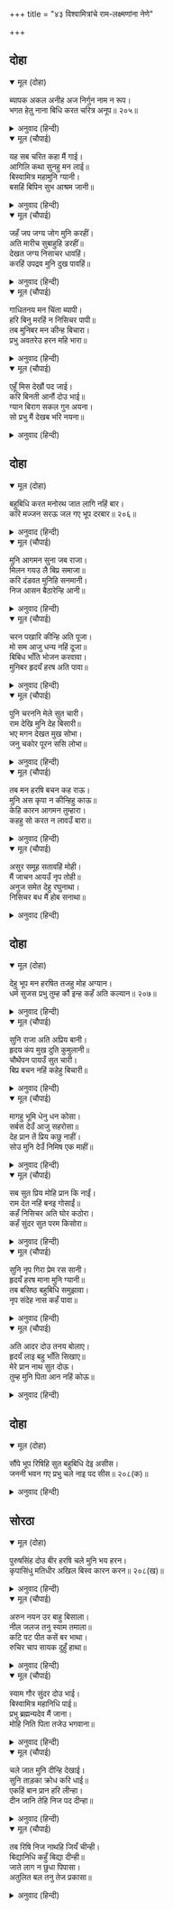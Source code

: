 +++
title = "४३ विश्वामित्रांचे राम-लक्ष्मणांना नेणे"

+++


## दोहा


<details open><summary>मूल (दोहा)</summary>

ब्यापक अकल अनीह अज निर्गुन नाम न रूप।  
भगत हेतु नाना बिधि करत चरित्र अनूप॥ २०५॥
</details>

<details><summary>अनुवाद (हिन्दी)</summary>

जे व्यापक, अखंड, इच्छारहित, अजन्मा व निर्गुण आहेत, तसेच ज्यांना नाव नाही, रूप नाही, तेच भगवान भक्तांसाठी नाना प्रकारच्या अलौकिक लीला करीत असत॥ २०५॥
</details>

<details open><summary>मूल (चौपाई)</summary>

यह सब चरित कहा मैं गाई।  
आगिलि कथा सुनहु मन लाई॥  
बिस्वामित्र महामुनि ग्यानी।  
बसहिं बिपिन सुभ आश्रम जानी॥
</details>

<details><summary>अनुवाद (हिन्दी)</summary>

हे सर्व चरित्र मी वर्णन करून सांगितले. आता पुढील कथा लक्ष देऊन ऐका. ज्ञानी महामुनी विश्वामित्र वनामध्ये पवित्र स्थानी आश्रम करून रहात होते.॥ १॥
</details>

<details open><summary>मूल (चौपाई)</summary>

जहँ जप जग्य जोग मुनि करहीं।  
अति मारीच सुबाहुहि डरहीं॥  
देखत जग्य निसाचर धावहिं।  
करहिं उपद्रव मुनि दुख पावहिं॥
</details>

<details><summary>अनुवाद (हिन्दी)</summary>

तेथे ते जप, यज्ञ आणि योगसाधना करीत असत. परंतु मारीच व सुबाहू राक्षस यांना ते फार घाबरत असत. यज्ञ पाहताच राक्षस धावून येत व उपद्रव करत असत. त्यामुळे मुनींना फार त्रास होई.॥ २॥
</details>

<details open><summary>मूल (चौपाई)</summary>

गाधितनय मन चिंता ब्यापी।  
हरि बिनु मरहिं न निसिचर पापी॥  
तब मुनिबर मन कीन्ह बिचारा।  
प्रभु अवतरेउ हरन महि भारा॥
</details>

<details><summary>अनुवाद (हिन्दी)</summary>

गाधी-पुत्र विश्वामित्रांच्या मनात काळजी वाटत होती. हे पापी राक्षस भगवंतांशिवाय कुणाकडूनही मारले जाणार नाहीत. तेव्हा श्रेष्ठ मुनींनी मनात विचार केला की, प्रभूंनी पृथ्वीचा भार हरण करण्यासाठी अवतार घेतला आहे.॥ ३॥
</details>

<details open><summary>मूल (चौपाई)</summary>

एहूँ मिस देखौं पद जाई।  
करि बिनती आनौं दोउ भाई॥  
ग्यान बिराग सकल गुन अयना।  
सो प्रभु मैं देखब भरि नयना॥
</details>

<details><summary>अनुवाद (हिन्दी)</summary>

तेव्हा या निमित्ताने जाऊन मी प्रभूंच्या चरणांचे दर्शन घेईन आणि विनंती करून दोन्ही भावांना येथे घेऊन येईन. अहाहा, जे ज्ञान, वैराग्य आणि सर्व गुणांचे धाम आहेत, त्या प्रभूंना मी डोळेभरून पाहीन.॥ ४॥
</details>

## दोहा


<details open><summary>मूल (दोहा)</summary>

बहुबिधि करत मनोरथ जात लागि नहिं बार।  
करि मज्जन सरऊ जल गए भूप दरबार॥ २०६॥
</details>

<details><summary>अनुवाद (हिन्दी)</summary>

अशा प्रकारचे अनेक मनोरथ करीत त्यांना जाण्यास वेळ लागला नाही. शरयू नदीच्या जलामध्ये स्नान करून ते दशरथ राजांच्या दरबारात पोहोचले.॥ २०६॥
</details>

<details open><summary>मूल (चौपाई)</summary>

मुनि आगमन सुना जब राजा।  
मिलन गयउ लै बिप्र समाजा॥  
करि दंडवत मुनिहि सनमानी।  
निज आसन बैठारेन्हि आनी॥
</details>

<details><summary>अनुवाद (हिन्दी)</summary>

राजांनी जेव्हा मुनींच्या आगमनाची वार्ता ऐकली, तेव्हा ते ब्राह्मण वृंदाला सोबत घेऊन त्यांना भेटण्यास गेले आणि दंडवत घालून मुनींचा सन्मान करीत त्यांना आणून त्यांनी आसनावर बसविले.॥ १॥
</details>

<details open><summary>मूल (चौपाई)</summary>

चरन पखारि कीन्हि अति पूजा।  
मो सम आजु धन्य नहिं दूजा॥  
बिबिध भाँति भोजन करवावा।  
मुनिबर हृदयँ हरष अति पावा॥
</details>

<details><summary>अनुवाद (हिन्दी)</summary>

राजांनी त्यांचे चरण प्रक्षालन करून त्यांची चांगल्या प्रकारे पूजा केली आणि म्हटले, ‘माझ्यासारखा धन्य आज दुसरा कोणीही नाही.’ नंतर त्यांना अनेक प्रकारचे भोजन वाढले. त्यामुळे श्रेष्ठ मुनींच्या मनाला खूप संतोष झाला.॥ २॥
</details>

<details open><summary>मूल (चौपाई)</summary>

पुनि चरननि मेले सुत चारी।  
राम देखि मुनि देह बिसारी॥  
भए मगन देखत मुख सोभा।  
जनु चकोर पूरन ससि लोभा॥
</details>

<details><summary>अनुवाद (हिन्दी)</summary>

नंतर राजांनी चारी पुत्रांना मुनींच्या चरणांवर घातले. श्रीरामचंद्रांना पाहून मुनींचे देहभान हरपले. ते श्रीरामांच्या मुखाची शोभा पाहताच असे गुंग होऊन गेले की, जणू चकोर पूर्ण चंद्रमा पाहून मोहून जातो.॥ ३॥
</details>

<details open><summary>मूल (चौपाई)</summary>

तब मन हरषि बचन कह राऊ।  
मुनि अस कृपा न कीन्हिहु काऊ॥  
केहि कारन आगमन तुम्हारा।  
कहहु सो करत न लावउँ बारा॥
</details>

<details><summary>अनुवाद (हिन्दी)</summary>

तेव्हा राजांनी आनंदाने म्हटले, ‘हे मुनी, अशाप्रकारे (दर्शन देण्याची) कृपा तुम्ही कधी केली नाही. आज तुमचे कशासाठी शुभागमन झाले आहे? सांगा, ते पूर्ण करण्यास मी वेळ लावणार नाही.’॥ ४॥
</details>

<details open><summary>मूल (चौपाई)</summary>

असुर समूह सतावहिं मोही।  
मैं जाचन आयउँ नृप तोही॥  
अनुज समेत देहु रघुनाथा।  
निसिचर बध मैं होब सनाथा॥
</details>

<details><summary>अनुवाद (हिन्दी)</summary>

(मुनी म्हणाले,) ‘हे राजा, राक्षसांचे समुदाय मला फार त्रास देतात.यासाठी मी तुमच्याकडे काही मागण्यास आलो आहे. धाकटॺा भावासह श्रीरघुनाथांना माझ्याकडे सोपवा. राक्षस मारले गेल्यावर मी सुरक्षित होईन.॥ ५॥
</details>

## दोहा


<details open><summary>मूल (दोहा)</summary>

देहु भूप मन हरषित तजहु मोह अग्यान।  
धर्म सुजस प्रभु तुम्ह कौं इन्ह कहँ अति कल्यान॥ २०७॥
</details>

<details><summary>अनुवाद (हिन्दी)</summary>

हे राजा, प्रसन्न मनाने यांना तुम्ही द्या. मोह व अज्ञान सोडून द्या. हे स्वामी, यामुळे तुम्हांला धर्म व सुकीर्ती प्राप्त होईल आणि यांचेही परम कल्याण होईल.’॥ २०७॥
</details>

<details open><summary>मूल (चौपाई)</summary>

सुनि राजा अति अप्रिय बानी।  
हृदय कंप मुख दुति कुमुलानी॥  
चौथेंपन पायउँ सुत चारी।  
बिप्र बचन नहिं कहेहु बिचारी॥
</details>

<details><summary>अनुवाद (हिन्दी)</summary>

हे अत्यंत अप्रिय असे बोलणे ऐकून राजांचे मन थरारले. त्यांचा चेहरा उतरला. (ते म्हणाले,) ‘हे मुने! म्हातारपणी मला चार पुत्र मिळाले आहेत. तुम्ही विचार करून बोलला नाहीत.॥ १॥
</details>

<details open><summary>मूल (चौपाई)</summary>

मागहु भूमि धेनु धन कोसा।  
सर्बस देउँ आजु सहरोसा॥  
देह प्रान तें प्रिय कछु नाहीं।  
सोउ मुनि देउँ निमिष एक माहीं॥
</details>

<details><summary>अनुवाद (हिन्दी)</summary>

हे मुनी, तुम्ही पृथ्वी, गाई, धन, खजिना यांपैकी काहीही मागा. मी मोठॺा आनंदाने आपले सर्वस्व अर्पण करीन. देह आणि प्राण यांच्यापेक्षा काहीही अधिक प्रिय नसते. मी तेही एका क्षणात देईन.॥ २॥
</details>

<details open><summary>मूल (चौपाई)</summary>

सब सुत प्रिय मोहि प्रान कि नाईं।  
राम देत नहिं बनइ गोसाईं॥  
कहँ निसिचर अति घोर कठोरा।  
कहँ सुंदर सुत परम किसोरा॥
</details>

<details><summary>अनुवाद (हिन्दी)</summary>

सर्व पुत्र मला प्राणांप्रमाणे प्रिय आहेत, त्यातही हे प्रभो, रामाला तर (कोणत्याही परिस्थितीत) देता येत नाही. अत्यंत भयानक राक्षस कुठे व अत्यंत किशोर अवस्थेतील (सुकुमार) माझे सुंदर पुत्र कुठे?’॥ ३॥
</details>

<details open><summary>मूल (चौपाई)</summary>

सुनि नृप गिरा प्रेम रस सानी।  
हृदयँ हरष माना मुनि ग्यानी॥  
तब बसिष्ठ बहुबिधि समुझावा।  
नृप संदेह नास कहँ पावा॥
</details>

<details><summary>अनुवाद (हिन्दी)</summary>

राजांची ही प्रेमपूर्ण वाणी ऐकून ज्ञानी मुनी विश्वामित्रांना फार आनंद वाटला. जेव्हा वसिष्ठांनी राजांना पुष्कळ प्रकारे समजावले, तेव्हा त्यांच्या मनातील संदेह दूर झाला.॥ ४॥
</details>

<details open><summary>मूल (चौपाई)</summary>

अति आदर दोउ तनय बोलाए।  
हृदयँ लाइ बहु भाँति सिखाए॥  
मेरे प्रान नाथ सुत दोऊ।  
तुम्ह मुनि पिता आन नहिं कोऊ॥
</details>

<details><summary>अनुवाद (हिन्दी)</summary>

राजा दशरथांनी मोठॺा आदराने दोन्ही पुत्रांना बोलाविले आणि त्यांना हृदयाशी धरून अनेक प्रकारे उपदेश केला. (आणि विश्वामित्रांना म्हटले,) ‘हे नाथ, हे दोन्ही पुत्र माझे प्राण आहेत. हे मुनी, (आता) तुम्हीच यांचे वडील आहात. दुसरे कोणी नाही.’॥ ५॥
</details>

## दोहा


<details open><summary>मूल (दोहा)</summary>

सौंपे भूप रिषिहि सुत बहुबिधि देइ असीस।  
जननी भवन गए प्रभु चले नाइ पद सीस॥ २०८(क)॥
</details>

<details><summary>अनुवाद (हिन्दी)</summary>

राजांनी अनेक आशीर्वाद देऊन पुत्रांना ऋषींच्या हवाली केले. मग प्रभू मातेच्या महालात गेले आणि तिच्या पाया पडून निघाले.॥ २०८(क)॥
</details>

## सोरठा


<details open><summary>मूल (दोहा)</summary>

पुरुषसिंह दोउ बीर हरषि चले मुनि भय हरन।  
कृपासिंधु मतिधीर अखिल बिस्व कारन करन॥ २०८(ख)॥
</details>

<details><summary>अनुवाद (हिन्दी)</summary>

ते पुरुष-सिंह दोघे भाऊ (राम व लक्ष्मण) मुनींचे भय दूर करण्यासाठी आनंदाने निघाले. ते कृपासागर, धीरबुद्धी आणि संपूर्ण विश्वाच्या कारणाचेही कारण होते.॥ २०८(ख)॥
</details>

<details open><summary>मूल (चौपाई)</summary>

अरुन नयन उर बाहु बिसाला।  
नील जलज तनु स्याम तमाला॥  
कटि पट पीत कसें बर भाथा।  
रुचिर चाप सायक दुहुँ हाथा॥
</details>

<details><summary>अनुवाद (हिन्दी)</summary>

भगवान रामांचे नेत्र कमळासारखे लालसर होते, विशाल छाती आणि आजानुबाहू होते. नीलकमल आणि तमाल वृक्षासारखे श्यामल शरीर होते, कटीला पीतांबर नेसलेले आणि सुंदर भाते बांधलेले होते. दोन्ही हातांमध्ये सुंदर धनुष्य व बाण होते.॥ १॥
</details>

<details open><summary>मूल (चौपाई)</summary>

स्याम गौर सुंदर दोउ भाई।  
बिस्वामित्र महानिधि पाई॥  
प्रभु ब्रह्मन्यदेव मैं जाना।  
मोहि निति पिता तजेउ भगवाना॥
</details>

<details><summary>अनुवाद (हिन्दी)</summary>

श्याम व गौर वर्णाचे दोन्ही भाऊ परम सुंदर होते. विश्वामित्रांना (त्यांच्या रूपाने) जणू मोठा निधी मिळाला होता. (ते विचार करू लागले,) प्रभू हे ब्राह्मणांचे भक्त आहेत, हे मला समजले. माझ्यासाठी भगवंतांनी आपल्या पित्यालाही सोडले.॥ २॥
</details>

<details open><summary>मूल (चौपाई)</summary>

चले जात मुनि दीन्हि देखाई।  
सुनि ताड़का क्रोध करि धाई॥  
एकहिं बान प्रान हरि लीन्हा।  
दीन जानि तेहि निज पद दीन्हा॥
</details>

<details><summary>अनुवाद (हिन्दी)</summary>

वाटेत जाताना मुनींनी ताडका दाखविली. शब्द ऐकताच ती रागाने धावून आली. श्रीरामांनी एकाच बाणात तिला ठार मारले व तिला शरणागत मानून निजपद (आपले दिव्य स्वरूप) दिले.॥ ३॥
</details>

<details open><summary>मूल (चौपाई)</summary>

तब रिषि निज नाथहि जियँ चीन्ही।  
बिद्यानिधि कहुँ बिद्या दीन्ही॥  
जाते लाग न छुधा पिपासा।  
अतुलित बल तनु तेज प्रकासा॥
</details>

<details><summary>अनुवाद (हिन्दी)</summary>

मग विश्वामित्र ऋषींनी प्रभूंना ते विद्येचे भांडार असल्याचे जाणूनही (लीला पूर्ण करण्यासाठी) अशी विद्या दिली की, ज्यामुळे त्यांना तहान-भूक लागणार नाही आणि त्यांच्या शरीरात अतुल बळ व तेज प्रकाशित होईल.॥ ४॥
</details>

